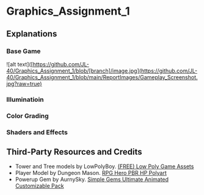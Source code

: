 # Graphics_Assignment_1
 
## Explanations
### Base Game
![alt text]([https://github.com/JL-40/Graphics_Assignment_1/blob/[branch]/image.jpg](https://github.com/JL-40/Graphics_Assignment_1/blob/main/ReportImages/Gameplay_Screenshot.jpg?raw=true)

### Illuminatioin

### Color Grading

### Shaders and Effects

## Third-Party Resources and Credits
- Tower and Tree models by LowPolyBoy. [(FREE) Low Poly Game Assets](https://sketchfab.com/3d-models/free-low-poly-game-assets-bbbfbeccfc9047b8b3f15b1c90061cdf)
- Player Model by Dungeon Mason. [RPG Hero PBR HP Polyart](https://assetstore.unity.com/packages/3d/characters/humanoids/fantasy/rpg-hero-pbr-hp-polyart-121480)
- Powerup Gem by AurnySky. [Simple Gems Ultimate Animated Customizable Pack](https://assetstore.unity.com/packages/3d/props/simple-gems-ultimate-animated-customizable-pack-73764)
